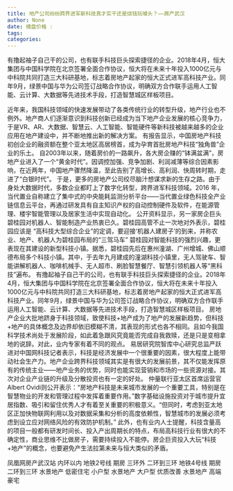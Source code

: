 ```yaml
---
title: 地产公司纷纷跨界进军新科技真才实干还是烧钱玩噱头？——房产武汉
author: None
date: 楼盘价格 : 
tags: 
categories: 
---
```

有撸起袖子自己干的公司，也有联手科技巨头探索捷径的企业。2018年4月，恒大集团与中国科学院在北京签署全面合作协议，恒大将在未来十年投入1000亿元与中科院共同打造三大科研基地，标志着房地产起家的恒大正式进军高科技产业。同年9月，绿景中国与华为公司签订战略合作协议，明确双方合作联手运用人工智能、云计算、大数据等先进技术手段，打造智慧城区样板项目。
<!-- more -->
近年来，我国科技领域的快速发展带动了各类传统行业的转型升级，地产行业也不例外。地产商人们逐渐意识到科技创新已经成为当下地产企业发展的核心竞争力，于是VR、AR、大数据、智慧云、人工智能、智能硬件等新科技被越来越多的企业应用在地产建设中，并不断地推出新的解决方案。
有报告显示，中国房地产科技初创企业的融资额在整个亚太地区高居榜首，成为孕育首批房地产科技“独角兽”企业的乐土。
自2003年以来，随着房价的一路飙升，各大房企赚的“钵满盆满”，房地产业进入了一个“黄金时代”。因调控加强、竞争加剧、利润减薄等综合因素影响，在近两年，中国地产骤然降温，至此告别了高增长、高利润、快周转时期，走进了“白银时代”。
于是，更多的房地产公司绞尽脑汁想谋求新的生存之路。由于身处大数据时代，多数企业都盯上了数字化转型，跨界进军科技领域。2016 年，当代置业自称建立了集中式的中央能耗监测分析平台——当代置业绿色科技全产业链信息云平台，再通过研发具有自主知识产权的自动控制硬件及软件，在能源管理、楼宇智能管理以及居家生活中实现自动化。
公开资料显示，另一家房企巨头碧桂园对机器人、智能制造产业热衷已久。碧桂园高管不止一次地对外表示，碧桂园应该是 “高科技大型综合企业”的定调，要迎接‘机器人建房子’的到来，并称农业、地产、机器人为碧桂园布局的“三驾马车”
碧桂园对智能科技的强烈兴趣，更表现在其建设的新型科技小镇。据悉，碧桂园先后在惠州潼湖、广州增城、佛山顺德布局多个科技小镇。其中，于去年九月建成的潼湖科技小镇里，无人驾驶车、智能讲解机器人、咖啡机械手、无人超市、刷脸智慧餐厅、智慧引领机器人等“黑科技”遍布。
有撸起袖子自己干的公司，也有联手科技巨头探索捷径的企业。2018年4月，恒大集团与中国科学院在北京签署全面合作协议，恒大将在未来十年投入1000亿元与中科院共同打造三大科研基地，标志着房地产起家的恒大正式进军高科技产业。同年9月，绿景中国与华为公司签订战略合作协议，明确双方合作联手运用人工智能、云计算、大数据等先进技术手段，打造智慧城区样板项目。
房地产企业大批地跻身于科技领域，致使科技+地产成为了地产的发展新趋势，但科技+地产的具体概念及边界却依旧模糊不清，其表现的形式也各不相同。且如今我国科学技术尚处于发展阶段，如此着急跟风究竟能否完成自我救赎，还是只是变相拿地的说辞。对此，业内专家有着不同的观点。
易居研究院智库中心研究总监严跃进对中国网科技记者表示，科技是经济发展中一个很重要的因素，很大程度上能带动社会生产力。地产企业跨界科技领域其实是有很大的发展前景，其不仅能发挥原有的传统主业——地产业务的优势，同时也能实现营销和市场的一些资源对接。其次对企业产业链的升级及分散投资也有一定的好处。
仲量联行亚太区首席运营官Albert Ovidi则公开表示：“房地产科技是未来城市发展的一个重要工具，特别是在智慧物业的开发和管理过程中发挥着重要作用。”数字基础设施投资对于城市提升宜居指数、吸引和留住优秀人才有着至关重要的积极意义。“但同时，考虑到亚太地区正加快物联网利用以及对数据采集和分析的高度依赖性，智慧城市的发展必须考虑到设立应对网络风险的有效防护机制。”
此外，也有业内人士提醒，科技含量高的项目一般都有研发时间长、投入产出周期长的特点，布局高科技行业有很大的不确定性，商业思维不比做房子，需要持续投入不能停。房企巨资投入大玩“科技+地产”的概念，也要避免产生法拉第未来与恒大类似的矛盾。
                        
                        
                        
                        
                                        
                    
                    
                
                    
                    
                    
                
                    
                
凤凰网房产武汉站
内环以内 地铁2号线
期房 三环外
二环到三环 地铁4号线
期房 二环到三环
水景地产 低密住宅
小户型 水景地产
大户型 优质改善
水景地产 高端豪宅
	                        
	                    
	                        
	                    
